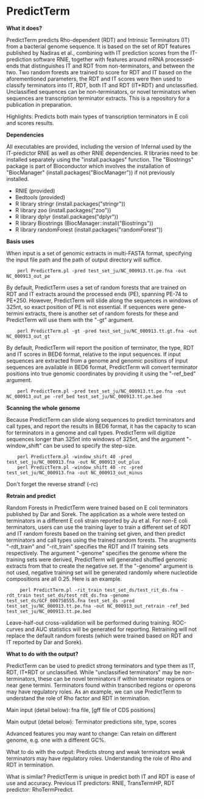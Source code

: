 # PredictTerm

**What it does?**

PredictTerm predicts Rho-dependent (RDT) and Intrinsic Terminators (IT) from a bacterial genome sequence. It is based on the set of RDT features published by Nadiras et al., combining with IT prediction scores from the IT-prediction software RNIE, together with features around mRNA processed-ends that distinguishes IT and RDT from non-terminators, and between the two. Two random forests are trained to score for RDT and IT based on the aforementioned parameters, the RDT and IT scores were then used to classify terminators into IT, RDT, both IT and RDT (IT+RDT) and unclassified. Unclassified sequences can be non-terminators, or novel terminators when sequences are transcription terminator extracts. This is a repository for a publication in preparation.

Highlights: Predicts both main types of transcription terminators in E coli and scores results.

**Dependencies**

All executables are provided, including the version of Infernal used by the IT-predictor RNIE as well as other RNIE dependencies. R libraries need to be installed separately using the "install.packages" function. The "Biostrings" package is part of Bioconductor which involves the installation of "BiocManager" (install.packages("BiocManager")) if not previously installed.

- RNIE (provided)
- Bedtools (provided)
- R library stringr (install.packages("stringr"))
- R library zoo (install.packages("zoo"))
- R library dplyr (install.packages("dplyr"))
- R library Biostrings (BiocManager::install("Biostrings"))
- R library randomForest (install.packages("randomForest"))

**Basis uses**

When input is a set of genomic extracts in multi-FASTA format, specifying the input file path and the path of output directory will suffice.

        perl PredictTerm.pl -pred test_set_ju/NC_000913.tt.pe.fna -out NC_000913_out_pe

By default, PredictTerm uses a set of random forests that are trained on RDT and IT extracts around the processed ends (PE), spanning PE-74 to PE+250. However, PredictTerm will slide along the sequences in windows of 325nt, so exact position of PE is not essential. If sequences were gene-termini extracts, there is another set of random forests for these and PredictTerm will use them with the "-gt" argument.

        perl PredictTerm.pl -gt -pred test_set_ju/NC_000913.tt.gt.fna -out NC_000913_out_gt

By default, PredictTerm will report the position of terminator, the type, RDT and IT scores in BED6 format, relative to the input sequences. If input sequences are extracted from a genome and genomic positions of input sequences are available in BED6 format, PredictTerm will convert terminator positions into true genomic coordinates by providing it using the "-ref_bed" argument. 

        perl PredictTerm.pl -pred test_set_ju/NC_000913.tt.pe.fna -out NC_000913_out_pe -ref_bed test_set_ju/NC_000913.tt.pe.bed

**Scanning the whole genome**

Because PredictTerm can slide along sequences to predict terminators and call types, and report the results in BED6 format, it has the capacity to scan for terminators in a genome and call types. PredictTerm will digitize sequences longer than 325nt into windows of 325nt, and the argument "-window_shift" can be used to specify the step-size.

        perl PredictTerm.pl -window_shift 40 -pred test_set_ju/NC_000913.fna -out NC_000913_out_plus
        perl PredictTerm.pl -window_shift 40 -rc -pred test_set_ju/NC_000913.fna -out NC_000913_out_minus

Don't forget the reverse strand! (-rc)

**Retrain and predict**

Random Forests in PredictTerm were trained based on E coli terminators published by Dar and Sorek. The application as a whole were tested on terminators in a different E coli strain reported by Ju et al. For non-E coli terminators, users can use the training layer to train a different set of RDT and IT random forests based on the training set given, and then predict terminators and call types using the trained random forests. The arugments "-rdt_train" and "-rit_train" specifies the RDT and IT training sets respectively. The argument "-genome" specifies the genome where the training sets were derived, PredictTerm will generated shuffled genomic extracts from that to create the negative set. If the "-genome" argument is not used, negative training set will be generated randomly where nucleotide compositions are all 0.25. Here is an example.

         perl PredictTerm.pl -rit_train test_set_ds/test_rit_ds.fna -rdt_train test_set_ds/test_rdt_ds.fna -genome test_set_ds/GCF_000750555.fna test_set_ds -pred test_set_ju/NC_000913.tt.pe.fna -out NC_000913_out_retrain -ref_bed test_set_ju/NC_000913.tt.pe.bed

Leave-half-out cross-validation will be performed during training. ROC-curves and AUC statistics will be generated for reporting. Retraining will not replace the default random forests (which were trained based on RDT and IT reported by Dar and Sorek).  

**What to do with the output?**

PredictTerm can be used to predict strong terminators and type them as IT, RDT, IT+RDT or unclassified. While "unclassified terminators" may be non-terminators, these can be novel terminators if within terminator regions or near gene termini. Terminators found within transcribed regions or operons may have regulatory roles. As an example, we can use PredictTerm to understand the role of Rho factor and RDT in termination. 

Main input (detail below): fna file, [gff file of CDS positions]

Main output (detail below): Terminator predictions site, type, scores 

Advanced features you may want to change: Can retain on different genome, e.g. one with a different GC%.

What to do with the output: Predicts strong and weak terminators weak terminators may have regulatory roles. Understanding the role of Rho and RDT in termination.

What is similar? PredictTerm is unique in predict both IT and RDT is ease of use and accuracy.  Previous IT predictors: RNIE, TransTermHP, RDT predictor: RhoTermPredict.
